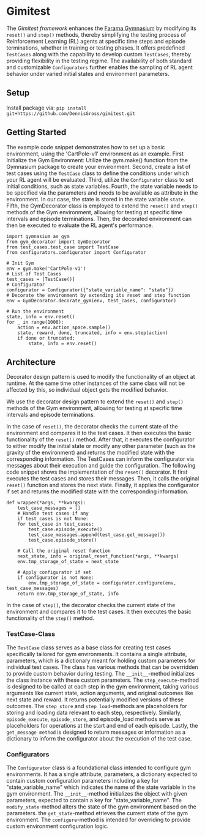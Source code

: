 # Gimitest
The _Gimitest framework_ enhances the [Farama Gymnasium](https://gymnasium.farama.org/index.html) by modifying its `reset()` and `step()` methods, thereby simplifying the testing process of Reinforcement Learning (RL) agents at specific time steps and episode terminations, whether in training or testing phases.
It offers predefined `TestCases` along with the capability to develop custom `TestCases`, thereby providing flexibility in the testing regime. The availability of both standard and customizable `Configurators` further enables the sampling of RL agent behavior under varied initial states and environment parameters.

## Setup
Install package via:
`pip install git+https://github.com/DennisGross/gimitest.git`


## Getting Started
The example code snippet demonstrates how to set up a basic environment, using the 'CartPole-v1' environment as an example.
First Initialize the Gym Environment: Utilize the gym.make() function from the Gymnasium package to create your environment.
Second, create a list of test cases using the `TestCase` class to define the conditions under which your RL agent will be evaluated.
Third, utilize the `Configurator` class to set initial conditions, such as state variables.
Fourth, the state variable needs to be specified via the parameters and needs to be available as attribute in the environment. In our case, the state is stored in the state variable `state`.
Fifth, the GymDecorator class is employed to extend the `reset()` and `step()` methods of the Gym environment, allowing for testing at specific time intervals and episode terminations.
Then, the decorated environment can then be executed to evaluate the RL agent's performance.
```
import gymnasium as gym
from gym_decorator import GymDecorator
from test_cases.test_case import TestCase
from configurators.configurator import Configurator

# Init Gym
env = gym.make('CartPole-v1')
# List of Test Cases
test_cases = [TestCase()]
# Configurator
configurator = Configurator({"state_variable_name": "state"})
# Decorate the environment by extending its reset and step function
env = GymDecorator.decorate_gym(env, test_cases, configurator)

# Run the environment
state, info = env.reset()
for _ in range(1000):
    action = env.action_space.sample()
    state, reward, done, truncated, info = env.step(action)
    if done or truncated:
        state, info = env.reset()
```

## Architecture
Decorator design pattern is used to modify the functionality of an object at runtime. At the same time other instances of the same class will not be affected by this, so individual object gets the modified behavior.

We use the decorator design pattern to extend the `reset()` and `step()` methods of the Gym environment, allowing for testing at specific time intervals and episode terminations.

In the case of `reset()`, the decorator checks the current state of the environment and compares it to the test cases. It then executes the basic functionality of the `reset()` method.
After that, it executes the configurator to either modify the initial state or modify any other parameter (such as the gravity of the environment) and returns the modified state with the corresponding information.
The TestCases can inform the configurator via messages about their execution and guide the configuration.
The following code snippet shows the implementation of the `reset()` decorator.
It first executes the test cases and stores their messages.
Then, it calls the original `reset()` function and stores the next state.
Finally, it applies the configurator if set and returns the modified state with the corresponding information.
```
def wrapper(*args, **kwargs):
    test_case_messages = []
    # Handle test cases if any
    if test_cases is not None:
    for test_case in test_cases:
        test_case.episode_execute()
        test_case_messages.append(test_case.get_message())
        test_case.episode_store()

    # Call the original reset function
    next_state, info = original_reset_function(*args, **kwargs)
    env.tmp_storage_of_state = next_state

    # Apply configurator if set
    if configurator is not None:
        env.tmp_storage_of_state = configurator.configure(env, test_case_messages)
    return env.tmp_storage_of_state, info
```

In the case of `step()`, the decorator checks the current state of the environment and compares it to the test cases. It then executes the basic functionality of the `step()` method.


### TestCase-Class
The `TestCase` class serves as a base class for creating test cases specifically tailored for gym environments. It contains a single attribute, parameters, which is a dictionary meant for holding custom parameters for individual test cases. The class has various methods that can be overridden to provide custom behavior during testing. The `__init__`-method initializes the class instance with these custom parameters. The `step_execute`-method is designed to be called at each step in the gym environment, taking various arguments like current state, action arguments, and original outcomes like next state and reward. It returns potentially modified versions of these outcomes. The `step_store` and `step_load`-methods are placeholders for storing and loading data relevant to each step, respectively. Similarly, `episode_execute`, `episode_store`, and episode_load methods serve as placeholders for operations at the start and end of each episode. Lastly, the `get_message method` is designed to return messages or information as a dictionary to inform the configurator about the execution of the test case.



### Configurators
The `Configurator` class is a foundational class intended to configure gym environments.
It has a single attribute, parameters, a dictionary expected to contain custom configuration parameters including a key for "state_variable_name" which indicates the name of the state variable in the gym environment. The `__init__`-method initializes the object with given parameters, expected to contain a key for "state_variable_name".
The `modify_state`-method alters the state of the gym environment based on the parameters.
the `get_state`-method etrieves the current state of the gym environment.
The `configure`-method is intended for overriding to provide custom environment configuration logic.
